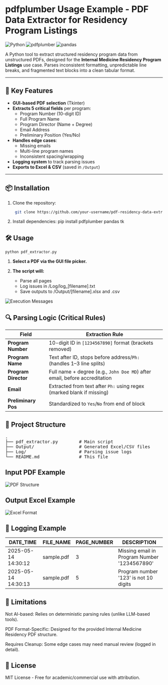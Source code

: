 # pdfplumber Usage Example - PDF Data Extractor for Residency Program Listings

![Python](https://img.shields.io/badge/Python-3.8%2B-blue)
![pdfplumber](https://img.shields.io/badge/pdfplumber-0.10.0-orange)
![pandas](https://img.shields.io/badge/pandas-2.0.0-red)

A Python tool to extract structured residency program data from unstructured PDFs, designed for the **Internal Medicine Residency Program Listings** use case. Parses inconsistent formatting, unpredictable line breaks, and fragmented text blocks into a clean tabular format.

---

## 🎯 Key Features
- **GUI-based PDF selection** (Tkinter)  
- **Extracts 5 critical fields** per program:
  - Program Number (10-digit ID)
  - Full Program Name
  - Program Director (Name + Degree)
  - Email Address
  - Preliminary Position (Yes/No)
- **Handles edge cases**:
  - Missing emails
  - Multi-line program names
  - Inconsistent spacing/wrapping
- **Logging system** to track parsing issues
- **Exports to Excel & CSV** (saved in `/Output`)

---

## 📦 Installation
1. Clone the repository:
   ```bash
    git clone https://github.com/your-username/pdf-residency-data-extractor.git

2. Install dependencies:
   pip install pdfplumber pandas tk

## 🛠️ Usage
    python pdf_extractor.py

1. **Select a PDF via the GUI file picker.**

3. **The script will:**
   - Parse all pages
   - Log issues in /Log/log_[filename].txt
   - Save outputs to /Output/[filename].xlsx and .csv

  ![Execution Messages](https://github.com/pmmrb1967/pdfplumber_usage_example/blob/main/Images/extract_1.png)

## 🔍 Parsing Logic (Critical Rules)
| Field               | Extraction Rule                                                                 |
|---------------------|---------------------------------------------------------------------------------|
| **Program Number**  | 10-digit ID in `[1234567890]` format (brackets removed)                         |
| **Program Name**    | Text after ID, stops before address/`Ph:` (handles 1–3 line splits)             |
| **Program Director**| Full name + degree (e.g., `John Doe MD`) after email, before accreditation      |
| **Email**           | Extracted from text after `Ph:` using regex (marked blank if missing)           |
| **Preliminary Pos** | Standardized to `Yes`/`No` from end of block                                   |

## 📂 Project Structure
<pre>
.
├── pdf_extractor.py        # Main script
├── Output/                 # Generated Excel/CSV files
├── Log/                    # Parsing issue logs
└── README.md               # This file
</pre>

## Input PDF Example
![PDF Structure](https://github.com/pmmrb1967/pdfplumber_usage_example/blob/main/Images/pdf_1.png) 

## Output Excel Example
![Excel Format](https://github.com/pmmrb1967/pdfplumber_usage_example/blob/main/Images/excel_1.png)

## 📜 Logging Example
| DATE_TIME          | FILE_NAME  | PAGE_NUMBER | DESCRIPTION                              |
|--------------------|------------|-------------|------------------------------------------|
| 2025-05-14 14:30:12 | sample.pdf | 3           | Missing email in Program Number '1234567890' |
| 2025-05-14 14:30:13 | sample.pdf | 5           | Program number '123' is not 10 digits    |

## 🚨 Limitations
Not AI-based: Relies on deterministic parsing rules (unlike LLM-based tools).

PDF Format-Specific: Designed for the provided Internal Medicine Residency PDF structure.

Requires Cleanup: Some edge cases may need manual review (logged in detail).

## 📄 License
MIT License - Free for academic/commercial use with attribution.

